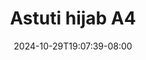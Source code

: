 --- 
title: "Astuti hijab A4"
description: "nonton bokeh Astuti hijab A4   full vidio new"
date: 2024-10-29T19:07:39-08:00
file_code: "0ppsb738vd8s"
draft: false
cover: "eliyzf57zo51umhn.jpg"
tags: ["Astuti", "hijab", "bokep-indo", "bokep-viral", "bokep-ig"]
length: 45
fld_id: "1483923"
foldername: "Astuti hijab"
categories: ["Astuti hijab"]
views: 0
---